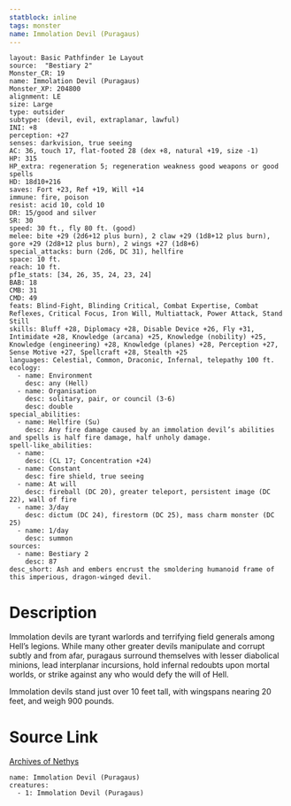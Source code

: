 ```yaml
---
statblock: inline
tags: monster
name: Immolation Devil (Puragaus)
---
```

```statblock
layout: Basic Pathfinder 1e Layout
source:  "Bestiary 2"
Monster_CR: 19
name: Immolation Devil (Puragaus)
Monster_XP: 204800
alignment: LE
size: Large
type: outsider
subtype: (devil, evil, extraplanar, lawful)
INI: +8
perception: +27
senses: darkvision, true seeing
AC: 36, touch 17, flat-footed 28 (dex +8, natural +19, size -1)
HP: 315
HP_extra: regeneration 5; regeneration weakness good weapons or good spells
HD: 18d10+216
saves: Fort +23, Ref +19, Will +14
immune: fire, poison
resist: acid 10, cold 10
DR: 15/good and silver
SR: 30
speed: 30 ft., fly 80 ft. (good)
melee: bite +29 (2d6+12 plus burn), 2 claw +29 (1d8+12 plus burn), gore +29 (2d8+12 plus burn), 2 wings +27 (1d8+6)
special_attacks: burn (2d6, DC 31), hellfire
space: 10 ft.
reach: 10 ft.
pf1e_stats: [34, 26, 35, 24, 23, 24]
BAB: 18
CMB: 31
CMD: 49
feats: Blind-Fight, Blinding Critical, Combat Expertise, Combat Reflexes, Critical Focus, Iron Will, Multiattack, Power Attack, Stand Still
skills: Bluff +28, Diplomacy +28, Disable Device +26, Fly +31, Intimidate +28, Knowledge (arcana) +25, Knowledge (nobility) +25, Knowledge (engineering) +28, Knowledge (planes) +28, Perception +27, Sense Motive +27, Spellcraft +28, Stealth +25
languages: Celestial, Common, Draconic, Infernal, telepathy 100 ft.
ecology:
  - name: Environment
    desc: any (Hell)
  - name: Organisation
    desc: solitary, pair, or council (3-6)
    desc: double
special_abilities:
  - name: Hellfire (Su)
    desc: Any fire damage caused by an immolation devil’s abilities and spells is half fire damage, half unholy damage.
spell-like_abilities:
  - name:
    desc: (CL 17; Concentration +24)
  - name: Constant
    desc: fire shield, true seeing
  - name: At will
    desc: fireball (DC 20), greater teleport, persistent image (DC 22), wall of fire
  - name: 3/day
    desc: dictum (DC 24), firestorm (DC 25), mass charm monster (DC 25)
  - name: 1/day
    desc: summon
sources:
  - name: Bestiary 2
    desc: 87
desc_short: Ash and embers encrust the smoldering humanoid frame of this imperious, dragon-winged devil. 
```
# Description
Immolation devils are tyrant warlords and terrifying field generals among Hell’s legions. While many other greater devils manipulate and corrupt subtly and from afar, puragaus surround themselves with lesser diabolical minions, lead interplanar incursions, hold infernal redoubts upon mortal worlds, or strike against any who would defy the will of Hell. 

Immolation devils stand just over 10 feet tall, with wingspans nearing 20 feet, and weigh 900 pounds.
# Source Link
[Archives of Nethys](https://aonprd.com/MonsterDisplay.aspx?ItemName=Immolation%20Devil%20(Puragaus))
```encounter-table
name: Immolation Devil (Puragaus)
creatures:
  - 1: Immolation Devil (Puragaus)
```
